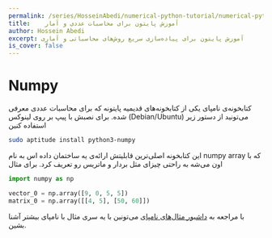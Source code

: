 ```yaml
---
permalink: /series/HosseinAbedi/numerical-python-tutorial/numerical-python-tutorial-intro-1
title:    آموزش پایتون برای محاسبات عددی و آمار
author: Hossein Abedi
excerpt: آموزش پایتون برای پیاده‌سازی سریع روش‌های محاسباتی و آماری
is_cover: false
---
```


# Numpy
کتابخونه‌ی نامپای یکی از کتابخونه‌های قدیمیه پایتونه که برای محاسبات عددی معرفی شده. 
برای نصبش با پیپ  بر روی لینوکس (Debian/Ubuntu)
می‌تونید از دستور زیر استفاده کنین
```sh
sudo aptitude install python3-numpy
```

این کتابخونه اصلی‌ترین قابلیتش ارائه‌ی یه ساختمان داده اس به نام 
numpy array
که با اون می‌شه به راحتی چیزای مثل بردار و ماتریس رو تعریف کرد.
برای مثال
```python
import numpy as np

vector_0 = np.array([9, 0, 5, 5])
matrix_0 = np.array([[4, 5], [50, 60]])
```
با مراجعه به 
[داشبور مثال‌های نامپای](/assets/dashboards/HosseinAbedi/numpy.ipynb)
 می‌تونین با یه سری مثال با نامپای بیشتر آشنا بشین.

